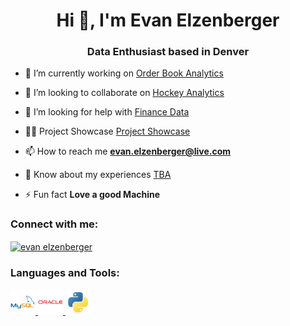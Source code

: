 <h1 align="center">Hi 👋, I'm Evan Elzenberger</h1>
<h3 align="center">Data Enthusiast based in Denver</h3>

- 🔭 I’m currently working on [Order Book Analytics](link)

- 👯 I’m looking to collaborate on [Hockey Analytics](link)

- 🤝 I’m looking for help with [Finance Data](link)

- 👨‍💻 Project Showcase [Project Showcase](TBA)

- 📫 How to reach me **evan.elzenberger@live.com**

- 📄 Know about my experiences [TBA](TBA)

- ⚡ Fun fact **Love a good Machine**

<h3 align="left">Connect with me:</h3>
<p align="left">
<a href="https://linkedin.com/in/evan-e-9aa9811b8" target="blank"><img align="center" src="https://raw.githubusercontent.com/rahuldkjain/github-profile-readme-generator/master/src/images/icons/Social/linked-in-alt.svg" alt="evan elzenberger" height="30" width="40" /></a>
</p>

<h3 align="left">Languages and Tools:</h3>
<p align="left"> <a href="https://www.mysql.com/" target="_blank" rel="noreferrer"> <img src="https://raw.githubusercontent.com/devicons/devicon/master/icons/mysql/mysql-original-wordmark.svg" alt="mysql" width="40" height="40"/> </a> <a href="https://www.oracle.com/" target="_blank" rel="noreferrer"> <img src="https://raw.githubusercontent.com/devicons/devicon/master/icons/oracle/oracle-original.svg" alt="oracle" width="40" height="40"/> </a> <a href="https://www.python.org" target="_blank" rel="noreferrer"> <img src="https://raw.githubusercontent.com/devicons/devicon/master/icons/python/python-original.svg" alt="python" width="40" height="40"/> </a> </p>

